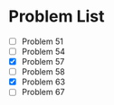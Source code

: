 # Problem List
 - [ ] Problem 51
 - [ ] Problem 54
 - [X] Problem 57
 - [ ] Problem 58
 - [X] Problem 63
 - [ ] Problem 67